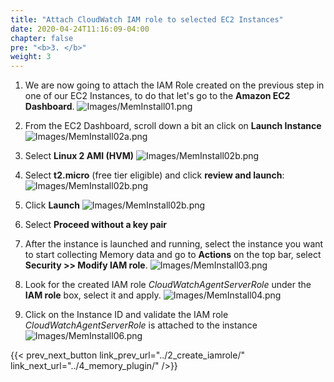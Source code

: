 ```yaml
---
title: "Attach CloudWatch IAM role to selected EC2 Instances"
date: 2020-04-24T11:16:09-04:00
chapter: false
pre: "<b>3. </b>"
weight: 3
---
```


1. We are now going to attach the IAM Role created on the previous step in one of our EC2 Instances, to do that let's go to the **Amazon EC2 Dashboard**.
![Images/MemInstall01.png](/Cost/200_AWS_Resource_Optimization/Images/MemInstall01.png?classes=lab_picture_small)

2. From the EC2 Dashboard, scroll down a bit an click on **Launch Instance**
![Images/MemInstall02a.png](/Cost/200_AWS_Resource_Optimization/Images/MemInstall02.png?classes=lab_picture_small)

3. Select **Linux 2 AMI (HVM)**
![Images/MemInstall02b.png](/Cost/200_AWS_Resource_Optimization/Images/MemInstall02a.png?classes=lab_picture_small)

4. Select **t2.micro** (free tier eligible) and click **review and launch**:
![Images/MemInstall02b.png](/Cost/200_AWS_Resource_Optimization/Images/MemInstall02c.png?classes=lab_picture_small)

5. Click **Launch**
![Images/MemInstall02b.png](/Cost/200_AWS_Resource_Optimization/Images/MemInstall02b.png?classes=lab_picture_small)

6. Select **Proceed without a key pair**

7. After the instance is launched and running, select the instance you want to start collecting Memory data and go to **Actions** on the top bar, select **Security >> Modify IAM role**.
![Images/MemInstall03.png](/Cost/200_AWS_Resource_Optimization/Images/MemInstall03.png?classes=lab_picture_small)

8. Look for the created IAM role *CloudWatchAgentServerRole* under the **IAM role** box, select it and apply.
![Images/MemInstall04.png](/Cost/200_AWS_Resource_Optimization/Images/MemInstall04.png?classes=lab_picture_small)

9. Click on the Instance ID and validate the IAM role *CloudWatchAgentServerRole* is attached to the instance
![Images/MemInstall06.png](/Cost/200_AWS_Resource_Optimization/Images/MemInstall06.png?classes=lab_picture_small)

{{< prev_next_button link_prev_url="../2_create_iamrole/" link_next_url="../4_memory_plugin/" />}}
